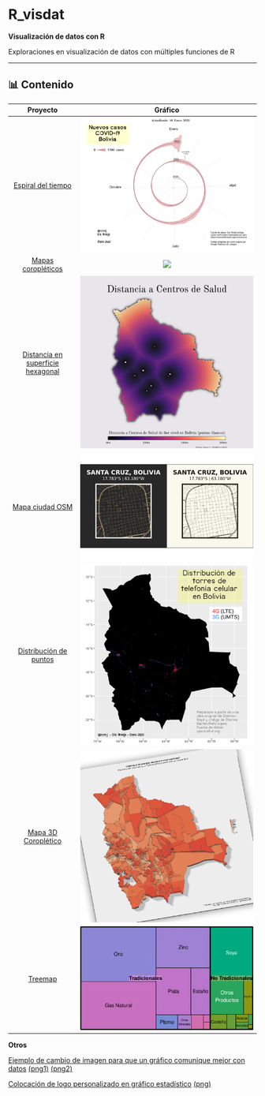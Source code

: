 # R_visdat

**Visualización de datos con R**

Exploraciones en visualización de datos con múltiples funciones de R

---

## 📊 Contenido

| Proyecto             |  Gráfico |
:-------------------------:|:-------------------------:
[Espiral del tiempo](espiral/README.md)  |  ![](espiral/salida/nuevos_casos_covid-19_Bolivia_2020-2022ene.png)
[Mapas coropléticos](coroplet/README.md)  |  ![](coroplet/salida/3_Referendo_constitucional_2016_pct_votoSí.png)
[Distancia en superficie hexagonal](hex_dist/README.md)  |  ![](hex_dist/salida/bolivia_hospitals_25022022.png)
[Mapa ciudad OSM](ciudad/README.md)  |  ![](ciudad/salida/scz_map_dark_y_light.png)
[Distribución de puntos](torrescel/README.md)  |  ![](torrescel/salida/mapa_distr_torres_celular_Bolivia.png)
[Mapa 3D Coroplético](3d_mapa/README.md)  |  ![](3d_mapa/salida/bol_mun_cobelectrica_2016.png)
[Treemap](treemap/README.md)  |  ![](treemap/salida/Rplot-1.png)

**Otros**

[Ejemplo de cambio de imagen para que un gráfico comunique mejor con datos](02/narracion_datos_ggplot.R)  [(png1)](02/1%20-%20inicial.png) [(png2)](02/2%20-%20final.png)

[Colocación de logo personalizado en gráfico estadístico](03/pers_logos_ggplot2.R)  [(png)](03/salida/histograma%20logo%20heuris.png)
